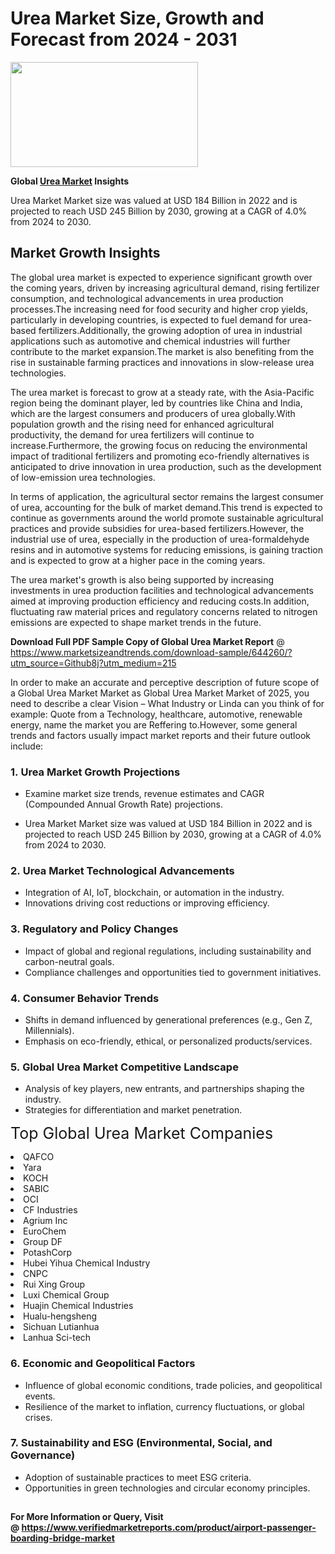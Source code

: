 <H1>Urea Market Size, Growth and Forecast from 2024 - 2031</H1><img class="aligncenter size-medium wp-image-584254" src="https://thirdeyenews.in/wp-content/uploads/2024/09/Global-Market-Research-300x168.jpeg" alt="" width="300" height="168" /><p><strong>Global&nbsp;<a href="https://www.marketsizeandtrends.com/download-sample/644260/?utm_source=Github8j?utm_medium=215">Urea Market</a> Insights</strong></p><p>Urea Market Market size was valued at USD 184 Billion in 2022 and is projected to reach USD 245 Billion by 2030, growing at a CAGR of 4.0% from 2024 to 2030.</p><p><h2>Market Growth Insights</h2> <p>The global urea market is expected to experience significant growth over the coming years, driven by increasing agricultural demand, rising fertilizer consumption, and technological advancements in urea production processes.The increasing need for food security and higher crop yields, particularly in developing countries, is expected to fuel demand for urea-based fertilizers.Additionally, the growing adoption of urea in industrial applications such as automotive and chemical industries will further contribute to the market expansion.The market is also benefiting from the rise in sustainable farming practices and innovations in slow-release urea technologies.</p> <p>The urea market is forecast to grow at a steady rate, with the Asia-Pacific region being the dominant player, led by countries like China and India, which are the largest consumers and producers of urea globally.With population growth and the rising need for enhanced agricultural productivity, the demand for urea fertilizers will continue to increase.Furthermore, the growing focus on reducing the environmental impact of traditional fertilizers and promoting eco-friendly alternatives is anticipated to drive innovation in urea production, such as the development of low-emission urea technologies.</p> <p>In terms of application, the agricultural sector remains the largest consumer of urea, accounting for the bulk of market demand.This trend is expected to continue as governments around the world promote sustainable agricultural practices and provide subsidies for urea-based fertilizers.However, the industrial use of urea, especially in the production of urea-formaldehyde resins and in automotive systems for reducing emissions, is gaining traction and is expected to grow at a higher pace in the coming years.</p> <p>The urea market's growth is also being supported by increasing investments in urea production facilities and technological advancements aimed at improving production efficiency and reducing costs.In addition, fluctuating raw material prices and regulatory concerns related to nitrogen emissions are expected to shape market trends in the future.</p> <p><span class=""><strong>Download Full PDF Sample Copy of Global Urea Market Report</strong> @ <a href="https://www.marketsizeandtrends.com/download-sample/644260/?utm_source=Github8j?utm_medium=215" target="_blank">https://www.marketsizeandtrends.com/download-sample/644260/?utm_source=Github8j?utm_medium=215</a></span></p><p>In order to make an accurate and perceptive description of future scope of a Global&nbsp;Urea Market Market as Global&nbsp;Urea Market Market of 2025, you need to describe a clear Vision &ndash; What Industry or Linda can you think of for example: Quote from a Technology, healthcare, automotive, renewable energy, name the market you are Reffering to.However, some general trends and factors usually impact market reports and their future outlook include:</p><h3>1.&nbsp;<strong>Urea Market Growth Projections</strong></h3><ul><li>Examine market size trends, revenue estimates and CAGR (Compounded Annual Growth Rate) projections.</li><li><p>Urea Market Market size was valued at USD 184 Billion in 2022 and is projected to reach USD 245 Billion by 2030, growing at a CAGR of 4.0% from 2024 to 2030.</p></li></ul><h3>2.&nbsp;<strong>Urea Market Technological Advancements</strong></h3><ul><li>Integration of AI, IoT, blockchain, or automation in the industry.</li><li>Innovations driving cost reductions or improving efficiency.</li></ul><h3>3.&nbsp;<strong>Regulatory and Policy Changes</strong></h3><ul><li>Impact of global and regional regulations, including sustainability and carbon-neutral goals.</li><li>Compliance challenges and opportunities tied to government initiatives.</li></ul><h3>4.&nbsp;<strong>Consumer Behavior Trends</strong></h3><ul><li>Shifts in demand influenced by generational preferences (e.g., Gen Z, Millennials).</li><li>Emphasis on eco-friendly, ethical, or personalized products/services.</li></ul><h3>5.&nbsp;<strong>Global Urea Market Competitive Landscape</strong></h3><ul><li>Analysis of key players, new entrants, and partnerships shaping the industry.</li><li>Strategies for differentiation and market penetration.</li></ul><p data-pm-slice="1 1 []"><span style="color: inherit; font-family: inherit; font-size: 25px;">Top Global Urea Market Companies</span></p><div class="" data-test-id=""><p><li> QAFCO</li><li> Yara</li><li> KOCH</li><li> SABIC</li><li> OCI</li><li> CF Industries</li><li> Agrium Inc</li><li> EuroChem</li><li> Group DF</li><li> PotashCorp</li><li> Hubei Yihua Chemical Industry</li><li> CNPC</li><li> Rui Xing Group</li><li> Luxi Chemical Group</li><li> Huajin Chemical Industries</li><li> Hualu-hengsheng</li><li> Sichuan Lutianhua</li><li> Lanhua Sci-tech</li></p></div><h3>6.&nbsp;<strong>Economic and Geopolitical Factors</strong></h3><ul><li>Influence of global economic conditions, trade policies, and geopolitical events.</li><li>Resilience of the market to inflation, currency fluctuations, or global crises.</li></ul><h3>7.&nbsp;<strong>Sustainability and ESG (Environmental, Social, and Governance)</strong></h3><ul><li>Adoption of sustainable practices to meet ESG criteria.</li><li>Opportunities in green technologies and circular economy principles.</li></ul><h2><strong style="font-size: 14px;">For More Information or Query, Visit @&nbsp;</strong><a style="background-color: #ffffff; font-size: 14px;" href="https://www.marketsizeandtrends.com/report/urea-market/" target="_blank">https://www.verifiedmarketreports.com/product/airport-passenger-boarding-bridge-market</a></h2>
